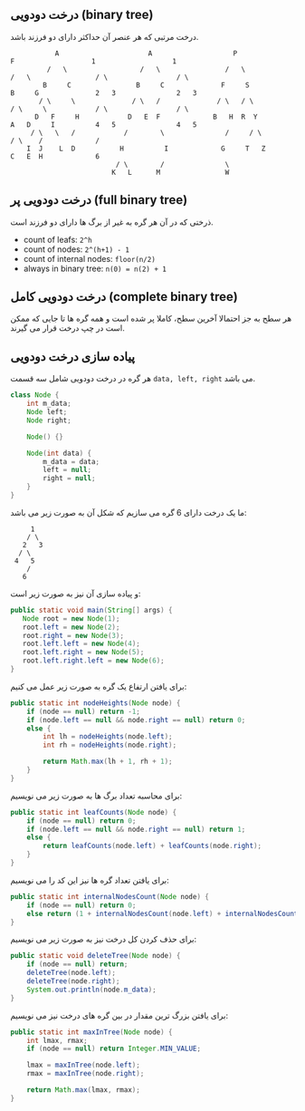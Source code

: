 ## درخت دودویی (binary tree)
درخت مرتبی که هر عنصر آن حداکثر دارای دو فرزند باشد.
```console
           A                      A                    P                      F                   1                   1
         /   \                  /   \                /   \                  /   \                / \                 / \
        B     C                B     C              F     S                B     G              2   3               2   3
       / \     \              / \   /              / \   / \              / \     \            / \                 / \
      D   F     H            D   E  F             B   H  R  Y            A   D     I          4   5               4   5
     / \   \   /            /        \               /     / \              / \    /             /
    I  J    L  D           H          I             G     T   Z            C   E  H             6
                          / \        /               \
                         K   L      M                W
```
## درخت دودویی پر (full binary tree)
ذرختی که در آن هر گره به غیر از برگ ها دارای دو فرزند است.
- count of leafs: `2^h`
- count of nodes: `2^(h+1) - 1`
- count of internal nodes: `floor(n/2)`
- always in binary tree: `n(0) = n(2) + 1`

## درخت دودویی کامل (complete binary tree)
هر سطح به جز احتمالا آخرین سطح، کاملا پر شده است و همه گره ها تا جایی که ممکن است در چپ درخت قرار می گیرند.

## پیاده سازی درخت دودویی
هر گره در درخت دودویی شامل سه قسمت `data, left, right` می باشد.
```java
class Node {
    int m_data;
    Node left;
    Node right;

    Node() {}

    Node(int data) {
        m_data = data;
        left = null;
        right = null;
    }
}
```
ما یک درخت دارای 6 گره می سازیم که شکل آن به صورت زیر می باشد:
```console
     1
    / \
   2   3
  / \
 4   5
    /
   6
```
و پیاده سازی آن نیز به صورت زیر است:
```java
public static void main(String[] args) {
   Node root = new Node(1);
   root.left = new Node(2);
   root.right = new Node(3);
   root.left.left = new Node(4);
   root.left.right = new Node(5);
   root.left.right.left = new Node(6);
}
```
برای یافتن ارتفاع یک گره به صورت زیر عمل می کنیم:
```java
public static int nodeHeights(Node node) {
    if (node == null) return -1;
    if (node.left == null && node.right == null) return 0;
    else {
        int lh = nodeHeights(node.left);
        int rh = nodeHeights(node.right);

        return Math.max(lh + 1, rh + 1);
    }
}
```
برای محاسبه تعداد برگ ها به صورت زیر می نویسیم:
```java
public static int leafCounts(Node node) {
    if (node == null) return 0;
    if (node.left == null && node.right == null) return 1;
    else {
        return leafCounts(node.left) + leafCounts(node.right);
    }
}
```
برای یافتن تعداد گره ها نیز این کد را می نویسیم:
```java
public static int internalNodesCount(Node node) {
    if (node == null) return 0;
    else return (1 + internalNodesCount(node.left) + internalNodesCount(node.right));
}
```
برای حذف کردن کل درخت نیز به صورت زیر می نویسیم:
```java
public static void deleteTree(Node node) {
    if (node == null) return;
    deleteTree(node.left);
    deleteTree(node.right);
    System.out.println(node.m_data);
}
```
برای یافتن بزرگ ترین مقدار در بین گره های درخت نیز می نویسیم:
```java
public static int maxInTree(Node node) {
    int lmax, rmax;
    if (node == null) return Integer.MIN_VALUE;

    lmax = maxInTree(node.left);
    rmax = maxInTree(node.right);

    return Math.max(lmax, rmax);
}
```
